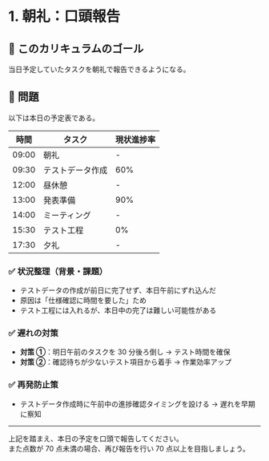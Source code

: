 # 1. 朝礼：口頭報告

## 🚩 このカリキュラムのゴール

当日予定していたタスクを朝礼で報告できるようになる。

## 🎲 問題

以下は本日の予定表である。

| 時間  | タスク           | 現状進捗率 |
| ----- | ---------------- | ---------- |
| 09:00 | 朝礼             | -          |
| 09:30 | テストデータ作成 | 60%        |
| 12:00 | 昼休憩           | -          |
| 13:00 | 発表準備         | 90%        |
| 14:00 | ミーティング     | -          |
| 15:30 | テスト工程       | 0%         |
| 17:30 | 夕礼             | -          |

### ✅ 状況整理（背景・課題）

- テストデータの作成が前日に完了せず、本日午前にずれ込んだ
- 原因は「仕様確認に時間を要した」ため
- テスト工程には入れるが、本日中の完了は難しい可能性がある

### ✅ 遅れの対策

- **対策 ①**：明日午前のタスクを 30 分後ろ倒し → テスト時間を確保
- **対策 ②**：確認待ちが少ないテスト項目から着手 → 作業効率アップ

### ✅ 再発防止策

- テストデータ作成時に午前中の進捗確認タイミングを設ける → 遅れを早期に察知

---

上記を踏まえ、本日の予定を口頭で報告してください。  
また点数が 70 点未満の場合、再び報告を行い 70 点以上を目指しましょう。
